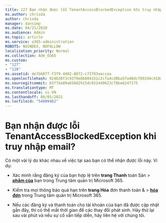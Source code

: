```yaml
---
title: 127 Bạn nhận được lỗi TenantAccessBlockedException khi truy nhập email?
ms.author: chrisda
author: chrisda
manager: dansimp
ms.date: 04/21/2020
ms.audience: Admin
ms.topic: article
ms.service: o365-administration
ROBOTS: NOINDEX, NOFOLLOW
localization_priority: Normal
ms.collection: Adm_O365
ms.custom:
- "127"
- "128"
ms.assetid: de7b6877-f3f9-4402-8072-c73783aaccaa
ms.openlocfilehash: 024638f3c9379e6b804331c2cfa4cd8ba5fa48dcf892d4c418db0ff9a0206b3b
ms.sourcegitcommit: b5f7da89a650d2915dc652449623c78be6247175
ms.translationtype: MT
ms.contentlocale: vi-VN
ms.lasthandoff: 08/05/2021
ms.locfileid: "54089462"
---
```

# <a name="getting-a-tenantaccessblockedexception-error-when-accessing-email"></a>Bạn nhận được lỗi TenantAccessBlockedException khi truy nhập email?

Có một vài lý do khác nhau về việc tại sao bạn có thể nhận được lỗi này. Ví dụ:

- Xác minh rằng đăng ký của bạn hợp lệ trên **trang Thanh** toán Sản \> **[phẩm của](https://portal.office.com/adminportal/home#/subscriptions)** bạn trong Trung tâm quản trị Microsoft 365.

- Kiểm tra mọi thông báo quá hạn trên **trang Hóa** đơn thanh toán & \> **[hóa đơn](https://portal.office.com/adminportal/home#/billoverview)** trong Trung tâm quản trị Microsoft 365.

- Nếu các đăng ký và thanh toán cho tài khoản của bạn đã được cập nhật gần đây, thì có thể mất thời gian để các thay đổi phát sinh. Hãy thử lại sau vài phút và nếu sự cố vẫn tiếp diễn, hãy liên hệ với chúng tôi.
